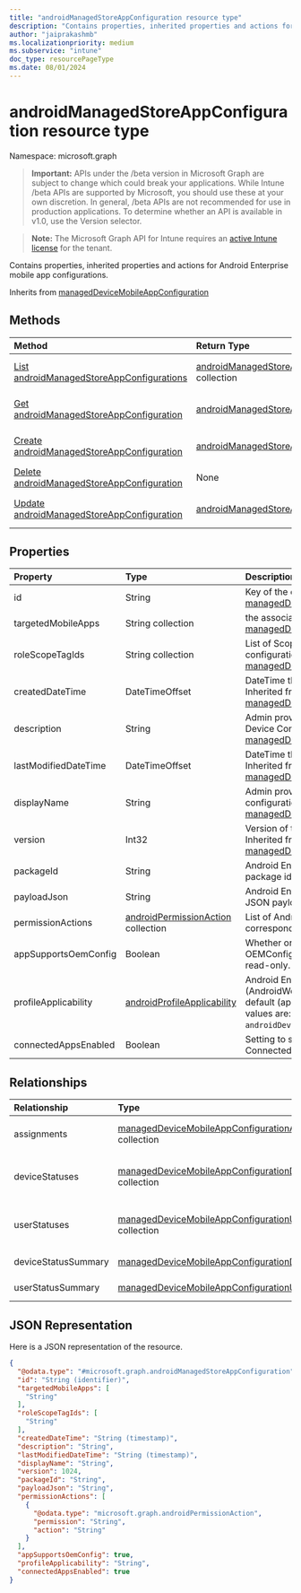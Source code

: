 ```yaml
---
title: "androidManagedStoreAppConfiguration resource type"
description: "Contains properties, inherited properties and actions for Android Enterprise mobile app configurations."
author: "jaiprakashmb"
ms.localizationpriority: medium
ms.subservice: "intune"
doc_type: resourcePageType
ms.date: 08/01/2024
---
```


# androidManagedStoreAppConfiguration resource type

Namespace: microsoft.graph

> **Important:** APIs under the /beta version in Microsoft Graph are subject to change which could break your applications. While Intune /beta APIs are supported by Microsoft, you should use these at your own discretion. In general, /beta APIs are not recommended for use in production applications. To determine whether an API is available in v1.0, use the Version selector.

> **Note:** The Microsoft Graph API for Intune requires an [active Intune license](https://go.microsoft.com/fwlink/?linkid=839381) for the tenant.

Contains properties, inherited properties and actions for Android Enterprise mobile app configurations.


Inherits from [managedDeviceMobileAppConfiguration](../resources/intune-apps-manageddevicemobileappconfiguration.md)

## Methods
|Method|Return Type|Description|
|:---|:---|:---|
|[List androidManagedStoreAppConfigurations](../api/intune-apps-androidmanagedstoreappconfiguration-list.md)|[androidManagedStoreAppConfiguration](../resources/intune-apps-androidmanagedstoreappconfiguration.md) collection|List properties and relationships of the [androidManagedStoreAppConfiguration](../resources/intune-apps-androidmanagedstoreappconfiguration.md) objects.|
|[Get androidManagedStoreAppConfiguration](../api/intune-apps-androidmanagedstoreappconfiguration-get.md)|[androidManagedStoreAppConfiguration](../resources/intune-apps-androidmanagedstoreappconfiguration.md)|Read properties and relationships of the [androidManagedStoreAppConfiguration](../resources/intune-apps-androidmanagedstoreappconfiguration.md) object.|
|[Create androidManagedStoreAppConfiguration](../api/intune-apps-androidmanagedstoreappconfiguration-create.md)|[androidManagedStoreAppConfiguration](../resources/intune-apps-androidmanagedstoreappconfiguration.md)|Create a new [androidManagedStoreAppConfiguration](../resources/intune-apps-androidmanagedstoreappconfiguration.md) object.|
|[Delete androidManagedStoreAppConfiguration](../api/intune-apps-androidmanagedstoreappconfiguration-delete.md)|None|Deletes a [androidManagedStoreAppConfiguration](../resources/intune-apps-androidmanagedstoreappconfiguration.md).|
|[Update androidManagedStoreAppConfiguration](../api/intune-apps-androidmanagedstoreappconfiguration-update.md)|[androidManagedStoreAppConfiguration](../resources/intune-apps-androidmanagedstoreappconfiguration.md)|Update the properties of a [androidManagedStoreAppConfiguration](../resources/intune-apps-androidmanagedstoreappconfiguration.md) object.|

## Properties
|Property|Type|Description|
|:---|:---|:---|
|id|String|Key of the entity. Inherited from [managedDeviceMobileAppConfiguration](../resources/intune-apps-manageddevicemobileappconfiguration.md)|
|targetedMobileApps|String collection|the associated app. Inherited from [managedDeviceMobileAppConfiguration](../resources/intune-apps-manageddevicemobileappconfiguration.md)|
|roleScopeTagIds|String collection|List of Scope Tags for this App configuration entity. Inherited from [managedDeviceMobileAppConfiguration](../resources/intune-apps-manageddevicemobileappconfiguration.md)|
|createdDateTime|DateTimeOffset|DateTime the object was created. Inherited from [managedDeviceMobileAppConfiguration](../resources/intune-apps-manageddevicemobileappconfiguration.md)|
|description|String|Admin provided description of the Device Configuration. Inherited from [managedDeviceMobileAppConfiguration](../resources/intune-apps-manageddevicemobileappconfiguration.md)|
|lastModifiedDateTime|DateTimeOffset|DateTime the object was last modified. Inherited from [managedDeviceMobileAppConfiguration](../resources/intune-apps-manageddevicemobileappconfiguration.md)|
|displayName|String|Admin provided name of the device configuration. Inherited from [managedDeviceMobileAppConfiguration](../resources/intune-apps-manageddevicemobileappconfiguration.md)|
|version|Int32|Version of the device configuration. Inherited from [managedDeviceMobileAppConfiguration](../resources/intune-apps-manageddevicemobileappconfiguration.md)|
|packageId|String|Android Enterprise app configuration package id.|
|payloadJson|String|Android Enterprise app configuration JSON payload.|
|permissionActions|[androidPermissionAction](../resources/intune-apps-androidpermissionaction.md) collection|List of Android app permissions and corresponding permission actions.|
|appSupportsOemConfig|Boolean|Whether or not this AppConfig is an OEMConfig policy. This property is read-only.|
|profileApplicability|[androidProfileApplicability](../resources/intune-apps-androidprofileapplicability.md)|Android Enterprise profile applicability (AndroidWorkProfile, DeviceOwner, or default (applies to both)). Possible values are: `default`, `androidWorkProfile`, `androidDeviceOwner`.|
|connectedAppsEnabled|Boolean|Setting to specify whether to allow ConnectedApps experience for this app.|

## Relationships
|Relationship|Type|Description|
|:---|:---|:---|
|assignments|[managedDeviceMobileAppConfigurationAssignment](../resources/intune-apps-manageddevicemobileappconfigurationassignment.md) collection|The list of group assignemenets for app configration. Inherited from [managedDeviceMobileAppConfiguration](../resources/intune-apps-manageddevicemobileappconfiguration.md)|
|deviceStatuses|[managedDeviceMobileAppConfigurationDeviceStatus](../resources/intune-apps-manageddevicemobileappconfigurationdevicestatus.md) collection|List of ManagedDeviceMobileAppConfigurationDeviceStatus. Inherited from [managedDeviceMobileAppConfiguration](../resources/intune-apps-manageddevicemobileappconfiguration.md)|
|userStatuses|[managedDeviceMobileAppConfigurationUserStatus](../resources/intune-apps-manageddevicemobileappconfigurationuserstatus.md) collection|List of ManagedDeviceMobileAppConfigurationUserStatus. Inherited from [managedDeviceMobileAppConfiguration](../resources/intune-apps-manageddevicemobileappconfiguration.md)|
|deviceStatusSummary|[managedDeviceMobileAppConfigurationDeviceSummary](../resources/intune-apps-manageddevicemobileappconfigurationdevicesummary.md)|App configuration device status summary. Inherited from [managedDeviceMobileAppConfiguration](../resources/intune-apps-manageddevicemobileappconfiguration.md)|
|userStatusSummary|[managedDeviceMobileAppConfigurationUserSummary](../resources/intune-apps-manageddevicemobileappconfigurationusersummary.md)|App configuration user status summary. Inherited from [managedDeviceMobileAppConfiguration](../resources/intune-apps-manageddevicemobileappconfiguration.md)|

## JSON Representation
Here is a JSON representation of the resource.
<!-- {
  "blockType": "resource",
  "keyProperty": "id",
  "@odata.type": "microsoft.graph.androidManagedStoreAppConfiguration"
}
-->
``` json
{
  "@odata.type": "#microsoft.graph.androidManagedStoreAppConfiguration",
  "id": "String (identifier)",
  "targetedMobileApps": [
    "String"
  ],
  "roleScopeTagIds": [
    "String"
  ],
  "createdDateTime": "String (timestamp)",
  "description": "String",
  "lastModifiedDateTime": "String (timestamp)",
  "displayName": "String",
  "version": 1024,
  "packageId": "String",
  "payloadJson": "String",
  "permissionActions": [
    {
      "@odata.type": "microsoft.graph.androidPermissionAction",
      "permission": "String",
      "action": "String"
    }
  ],
  "appSupportsOemConfig": true,
  "profileApplicability": "String",
  "connectedAppsEnabled": true
}
```